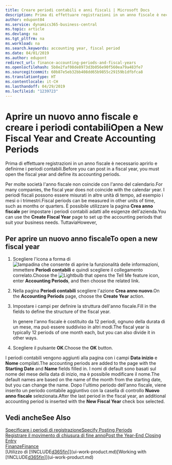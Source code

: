 ```yaml
---
title: Creare periodi contabili e anni fiscali | Microsoft Docs
description: Prima di effettuare registrazioni in un anno fiscale è necessario aprirlo e definirne i periodi contabili.
author: edupont04
ms.service: dynamics365-business-central
ms.topic: article
ms.devlang: na
ms.tgt_pltfrm: na
ms.workload: na
ms.search.keywords: accounting year, fiscal period
ms.date: 04/01/2019
ms.author: edupont
redirect_url: finance-accounting-periods-and-fiscal-years
ms.openlocfilehash: 5b8e2faf08de8973d3b056e90f560ea79a483fe7
ms.sourcegitcommit: 60b87e5eb32bb408dd65b9855c29159b1dfbfca8
ms.translationtype: HT
ms.contentlocale: it-CH
ms.lasthandoff: 04/29/2019
ms.locfileid: "1239723"
---
```

# <a name="open-a-new-fiscal-year-and-create-accounting-periods"></a><span data-ttu-id="04cc4-103">Aprire un nuovo anno fiscale e creare i periodi contabili</span><span class="sxs-lookup"><span data-stu-id="04cc4-103">Open a New Fiscal Year and Create Accounting Periods</span></span>
<span data-ttu-id="04cc4-104">Prima di effettuare registrazioni in un anno fiscale è necessario aprirlo e definirne i periodi contabili.</span><span class="sxs-lookup"><span data-stu-id="04cc4-104">Before you can post in a fiscal year, you must open the fiscal year and define its accounting periods.</span></span>  

<span data-ttu-id="04cc4-105">Per molte società l'anno fiscale non coincide con l'anno del calendario.</span><span class="sxs-lookup"><span data-stu-id="04cc4-105">For many companies, the fiscal year does not coincide with the calendar year.</span></span> <span data-ttu-id="04cc4-106">I periodi fiscali possono essere misurati in altre unità di tempo, ad esempio i mesi o i trimestri.</span><span class="sxs-lookup"><span data-stu-id="04cc4-106">Fiscal periods can be measured in other units of time, such as months or quarters.</span></span> <span data-ttu-id="04cc4-107">È possibile utilizzare la pagina **Crea anno fiscale** per impostare i periodi contabili adatti alle esigenze dell'azienda.</span><span class="sxs-lookup"><span data-stu-id="04cc4-107">You can use the **Create Fiscal Year** page to set up the accounting periods that suit your business needs.</span></span> <span data-ttu-id="04cc4-108">Tuttavia</span><span class="sxs-lookup"><span data-stu-id="04cc4-108">However,</span></span>   

## <a name="to-open-a-new-fiscal-year"></a><span data-ttu-id="04cc4-109">Per aprire un nuovo anno fiscale</span><span class="sxs-lookup"><span data-stu-id="04cc4-109">To open a new fiscal year</span></span>
1. <span data-ttu-id="04cc4-110">Scegliere l'icona a forma di ![lampadina che consente di aprire la funzionalità delle informazioni](media/ui-search/search_small.png "Informazioni sull'operazione che si desidera eseguire"), immettere **Periodi contabili** e quindi scegliere il collegamento correlato.</span><span class="sxs-lookup"><span data-stu-id="04cc4-110">Choose the ![Lightbulb that opens the Tell Me feature](media/ui-search/search_small.png "Tell me what you want to do") icon, enter **Accounting Periods**, and then choose the related link.</span></span>
2. <span data-ttu-id="04cc4-111">Nella pagina **Periodi contabili** scegliere l'azione **Crea anno nuovo**.</span><span class="sxs-lookup"><span data-stu-id="04cc4-111">On the **Accounting Periods** page, choose the **Create Year** action.</span></span>
3. <span data-ttu-id="04cc4-112">Impostare i campi per definire la struttura dell'anno fiscale.</span><span class="sxs-lookup"><span data-stu-id="04cc4-112">Fill in the fields to define the structure of the fiscal year.</span></span>

    <span data-ttu-id="04cc4-113">In genere l'anno fiscale è costituito da 12 periodi, ognuno della durata di un mese, ma può essere suddiviso in altri modi.</span><span class="sxs-lookup"><span data-stu-id="04cc4-113">The fiscal year is typically 12 periods of one month each, but you can also divide it in other ways.</span></span>
4. <span data-ttu-id="04cc4-114">Scegliere il pulsante **OK**.</span><span class="sxs-lookup"><span data-stu-id="04cc4-114">Choose the **OK** button.</span></span>

<span data-ttu-id="04cc4-115">I periodi contabili vengono aggiunti alla pagina con i campi **Data inizio** e **Nome** compilati.</span><span class="sxs-lookup"><span data-stu-id="04cc4-115">The accounting periods are added to the page with the **Starting Date** and **Name** fields filled in.</span></span> <span data-ttu-id="04cc4-116">I nomi di default sono basati sul nome del mese della data di inizio, ma è possibile modificare il nome.</span><span class="sxs-lookup"><span data-stu-id="04cc4-116">The default names are based on the name of the month from the starting date, but you can change the name.</span></span> <span data-ttu-id="04cc4-117">Dopo l'ultimo periodo dell'anno fiscale, viene inserito un periodo contabile aggiuntivo con la casella di controllo **Nuovo anno fiscale** selezionata.</span><span class="sxs-lookup"><span data-stu-id="04cc4-117">After the last period in the fiscal year, an additional accounting period is inserted with the **New Fiscal Year** check box selected.</span></span>  


## <a name="see-also"></a><span data-ttu-id="04cc4-118">Vedi anche</span><span class="sxs-lookup"><span data-stu-id="04cc4-118">See Also</span></span>
[<span data-ttu-id="04cc4-119">Specificare i periodi di registrazione</span><span class="sxs-lookup"><span data-stu-id="04cc4-119">Specify Posting Periods</span></span>](finance-how-specify-posting-periods.md)  
[<span data-ttu-id="04cc4-120">Registrare il movimento di chiusura di fine anno</span><span class="sxs-lookup"><span data-stu-id="04cc4-120">Post the Year-End Closing Entry</span></span>](year-how-post-year-end-close-entry.md)  
[<span data-ttu-id="04cc4-121">Finanze</span><span class="sxs-lookup"><span data-stu-id="04cc4-121">Finance</span></span>](finance.md)  
<span data-ttu-id="04cc4-122">[Utilizzo di [!INCLUDE[d365fin](includes/d365fin_md.md)]](ui-work-product.md)</span><span class="sxs-lookup"><span data-stu-id="04cc4-122">[Working with [!INCLUDE[d365fin](includes/d365fin_md.md)]](ui-work-product.md)</span></span>
